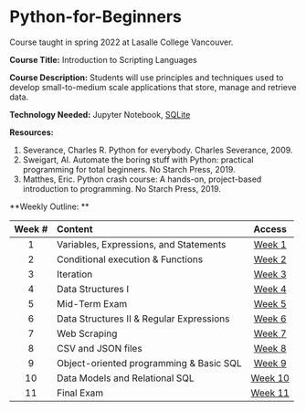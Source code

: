 # Python-for-Beginners
Course taught in spring 2022 at Lasalle College Vancouver.


**Course Title:**	Introduction to Scripting Languages

**Course Description:** 	Students will use principles and techniques used to develop small-to-medium scale applications that store, manage and retrieve data. 

**Technology Needed:** 	Jupyter Notebook, [SQLite](https://sqlitebrowser.org/dl/)

**Resources:** 	
1. Severance, Charles R. Python for everybody. Charles Severance, 2009.
2. Sweigart, Al. Automate the boring stuff with Python: practical programming for total beginners. No Starch Press, 2019.
3. Matthes, Eric. Python crash course: A hands-on, project-based introduction to programming. No Starch Press, 2019.

**Weekly Outline: **

Week # | Content | Access
:----:|:-----|:-------:
1   | Variables, Expressions, and Statements    | [Week 1 ](https://github.com/Tributino/Python-for-Beginners/tree/main/Week_1)
2   | Conditional execution & Functions         | [Week 2 ](https://github.com/Tributino/Python-for-Beginners/tree/main/Week_2)
3   | Iteration                                 | [Week 3 ](https://github.com/Tributino/Python-for-Beginners/tree/main/Week_3)
4   | Data Structures I                         | [Week 4 ](https://github.com/Tributino/Python-for-Beginners/tree/main/Week_4)
5   | Mid-Term Exam                             | [Week 5 ](https://github.com/Tributino/Python-for-Beginners/tree/main/Week_5)
6   | Data Structures II & Regular Expressions  | [Week 6 ](https://github.com/Tributino/Python-for-Beginners/tree/main/Week_6)
7   | Web Scraping                              | [Week 7 ](https://github.com/Tributino/Python-for-Beginners/tree/main/Week_7)
8   | CSV and JSON files                        | [Week 8 ](https://github.com/Tributino/Python-for-Beginners/tree/main/Week_8)
9   | Object-oriented programming & Basic SQL   | [Week 9 ](https://github.com/Tributino/Python-for-Beginners/tree/main/Week_9)
10  | Data Models and Relational SQL            | [Week 10 ](https://github.com/Tributino/Python-for-Beginners/tree/main/Week_10)
11  | Final Exam                                | [Week 11 ](https://github.com/Tributino/Python-for-Beginners/tree/main/Week_11)

